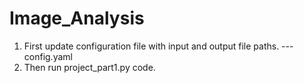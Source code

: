 # Image_Analysis

1. First update configuration file with input and output file paths. --- config.yaml
2. Then run project_part1.py code.
